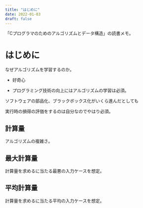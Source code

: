 ```yaml
---
title: "はじめに"
date: 2022-01-03
draft: false
---
```

「Cプログラマのためのアルゴリズムとデータ構造」の読書メモ。



# はじめに



なぜアルゴリズムを学習するのか。



* 好奇心



* プログラミング技術の向上にはアルゴリズムの学習は必須。



ソフトウェアの部品化、ブラックボックス化がいくら進んだとしても



実行時の損得の評価をするのは自分なのでやはり必須。



## 計算量



アルゴリズムの複雑さ。



## 最大計算量



計算量を求めるに当たる最悪の入力ケースを想定。



## 平均計算量



計算量を求めるに当たる平均の入力ケースを想定。
